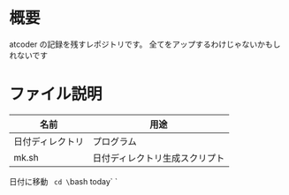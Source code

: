 # 概要
atcoder の記録を残すレポジトリです。
全てをアップするわけじゃないかもしれないです

# ファイル説明

名前|用途
---|---
日付ディレクトリ|プログラム
mk.sh|日付ディレクトリ生成スクリプト

日付に移動
` cd \`bash today\` ` 

